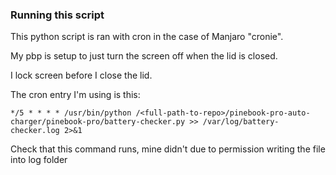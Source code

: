 ### Running this script

This python script is ran with cron in the case of Manjaro "cronie".

My pbp is setup to just turn the screen off when the lid is closed.

I lock screen before I close the lid.

The cron entry I'm using is this:

`*/5 * * * * /usr/bin/python /<full-path-to-repo>/pinebook-pro-auto-charger/pinebook-pro/battery-checker.py >> /var/log/battery-checker.log 2>&1`

Check that this command runs, mine didn't due to permission writing the file into log folder
